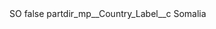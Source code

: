 <?xml version="1.0" encoding="UTF-8"?>
<CustomMetadata xmlns="http://soap.sforce.com/2006/04/metadata" xmlns:xsi="http://www.w3.org/2001/XMLSchema-instance" xmlns:xsd="http://www.w3.org/2001/XMLSchema">
    <label>SO</label>
    <protected>false</protected>
    <values>
        <field>partdir_mp__Country_Label__c</field>
        <value xsi:type="xsd:string">Somalia</value>
    </values>
</CustomMetadata>
